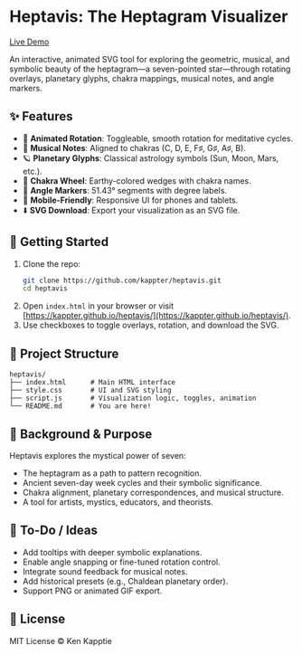 # Heptavis: The Heptagram Visualizer

[Live Demo](https://kappter.github.io/heptavis/)

An interactive, animated SVG tool for exploring the geometric, musical, and symbolic beauty of the heptagram—a seven-pointed star—through rotating overlays, planetary glyphs, chakra mappings, musical notes, and angle markers.

## ✨ Features
- 🔁 **Animated Rotation**: Toggleable, smooth rotation for meditative cycles.
- 🎵 **Musical Notes**: Aligned to chakras (C, D, E, F♯, G♯, A♯, B).
- 🪐 **Planetary Glyphs**: Classical astrology symbols (Sun, Moon, Mars, etc.).
- 🔺 **Chakra Wheel**: Earthy-colored wedges with chakra names.
- 📐 **Angle Markers**: 51.43° segments with degree labels.
- 📱 **Mobile-Friendly**: Responsive UI for phones and tablets.
- ⬇️ **SVG Download**: Export your visualization as an SVG file.

## 🚀 Getting Started
1. Clone the repo:
   ```bash
   git clone https://github.com/kappter/heptavis.git
   cd heptavis
   ```
2. Open `index.html` in your browser or visit [https://kappter.github.io/heptavis/](https://kappter.github.io/heptavis/).
3. Use checkboxes to toggle overlays, rotation, and download the SVG.

## 📁 Project Structure
```
heptavis/
├── index.html      # Main HTML interface
├── style.css       # UI and SVG styling
├── script.js       # Visualization logic, toggles, animation
└── README.md       # You are here!
```

## 🧠 Background & Purpose
Heptavis explores the mystical power of seven:
- The heptagram as a path to pattern recognition.
- Ancient seven-day week cycles and their symbolic significance.
- Chakra alignment, planetary correspondences, and musical structure.
- A tool for artists, mystics, educators, and theorists.

## 📌 To-Do / Ideas
- Add tooltips with deeper symbolic explanations.
- Enable angle snapping or fine-tuned rotation control.
- Integrate sound feedback for musical notes.
- Add historical presets (e.g., Chaldean planetary order).
- Support PNG or animated GIF export.

## 📄 License
MIT License © Ken Kapptie
